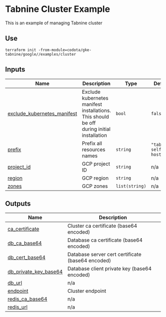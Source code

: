 # Tabnine Cluster Example

This is an example of managing Tabnine cluster

## Use

`terraform init -from-module=codota/gke-tabnine/google//examples/cluster`

<!-- BEGIN_TF_DOCS -->
## Inputs

| Name | Description | Type | Default | Required |
|------|-------------|------|---------|:--------:|
| <a name="input_exclude_kubernetes_manifest"></a> [exclude\_kubernetes\_manifest](#input\_exclude\_kubernetes\_manifest) | Exclude kubernetes manifest installations. This should be off during initial installation | `bool` | `false` | no |
| <a name="input_prefix"></a> [prefix](#input\_prefix) | Prefix all resources names | `string` | `"tabnine-self-hosted"` | no |
| <a name="input_project_id"></a> [project\_id](#input\_project\_id) | GCP project ID | `string` | n/a | yes |
| <a name="input_region"></a> [region](#input\_region) | GCP region | `string` | n/a | yes |
| <a name="input_zones"></a> [zones](#input\_zones) | GCP zones | `list(string)` | n/a | yes |

## Outputs

| Name | Description |
|------|-------------|
| <a name="output_ca_certificate"></a> [ca\_certificate](#output\_ca\_certificate) | Cluster ca certificate (base64 encoded) |
| <a name="output_db_ca_base64"></a> [db\_ca\_base64](#output\_db\_ca\_base64) | Database ca certificate (base64 encoded) |
| <a name="output_db_cert_base64"></a> [db\_cert\_base64](#output\_db\_cert\_base64) | Database server cert certificate (base64 encoded) |
| <a name="output_db_private_key_base64"></a> [db\_private\_key\_base64](#output\_db\_private\_key\_base64) | Database client private key (base64 encoded) |
| <a name="output_db_url"></a> [db\_url](#output\_db\_url) | n/a |
| <a name="output_endpoint"></a> [endpoint](#output\_endpoint) | Cluster endpoint |
| <a name="output_redis_ca_base64"></a> [redis\_ca\_base64](#output\_redis\_ca\_base64) | n/a |
| <a name="output_redis_url"></a> [redis\_url](#output\_redis\_url) | n/a |
<!-- END_TF_DOCS -->
